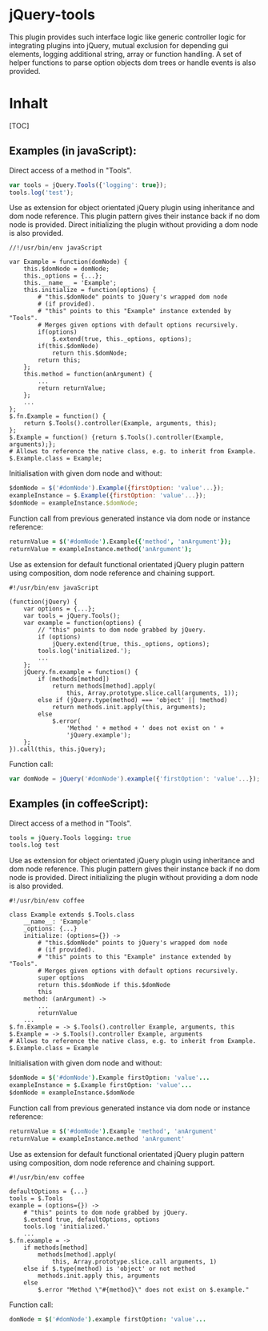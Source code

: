 <!-- region modline

vim: set tabstop=4 shiftwidth=4 expandtab:
vim: foldmethod=marker foldmarker=region,endregion:

endregion

region header

Copyright Torben Sickert 16.12.2012

License
   This library written by Torben Sickert stand under a creative commons
   naming 3.0 unported license.
   see http://creativecommons.org/licenses/by/3.0/deed.de

endregion -->

jQuery-tools
============

This plugin provides such interface logic like generic controller
logic for integrating plugins into jQuery, mutual exclusion for
depending gui elements, logging additional string, array or function
handling. A set of helper functions to parse option objects dom trees
or handle events is also provided.

Inhalt
======

<!--Place for automatic generated table of contents.-->
[TOC]

Examples (in javaScript):
-------------------------

Direct access of a method in "Tools".

```javaScript
var tools = jQuery.Tools({'logging': true});
tools.log('test');
```

Use as extension for object orientated jQuery plugin using inheritance and
dom node reference. This plugin pattern gives their instance back if no dom
node is provided. Direct initializing the plugin without providing a dom node
is also provided.

    //!/usr/bin/env javaScript

    var Example = function(domNode) {
        this.$domNode = domNode;
        this._options = {...};
        this.__name__ = 'Example';
        this.initialize = function(options) {
            # "this.$domNode" points to jQuery's wrapped dom node
            # (if provided).
            # "this" points to this "Example" instance extended by "Tools".
            # Merges given options with default options recursively.
            if(options)
                $.extend(true, this._options, options);
            if(this.$domNode)
                return this.$domNode;
            return this;
        };
        this.method = function(anArgument) {
            ...
            return returnValue;
        };
        ...
    };
    $.fn.Example = function() {
        return $.Tools().controller(Example, arguments, this);
    };
    $.Example = function() {return $.Tools().controller(Example, arguments);};
    # Allows to reference the native class, e.g. to inherit from Example.
    $.Example.class = Example;

Initialisation with given dom node and without:

```javaScript
$domNode = $('#domNode').Example({firstOption: 'value'...});
exampleInstance = $.Example({firstOption: 'value'...});
$domNode = exampleInstance.$domNode;
```

Function call from previous generated instance via dom node or instance
reference:

```coffee
returnValue = $('#domNode').Example({'method', 'anArgument'});
returnValue = exampleInstance.method('anArgument');
```

Use as extension for default functional orientated jQuery plugin pattern
using composition, dom node reference and chaining support.

    #!/usr/bin/env javaScript

    (function(jQuery) {
        var options = {...};
        var tools = jQuery.Tools();
        var example = function(options) {
            // "this" points to dom node grabbed by jQuery.
            if (options)
                jQuery.extend(true, this._options, options);
            tools.log('initialized.');
            ...
        };
        jQuery.fn.example = function() {
            if (methods[method])
                return methods[method].apply(
                    this, Array.prototype.slice.call(arguments, 1));
            else if (jQuery.type(method) === 'object' || !method)
                return methods.init.apply(this, arguments);
            else
                $.error(
                    'Method ' + method + ' does not exist on ' +
                    'jQuery.example');
        };
    }).call(this, this.jQuery);

Function call:

```javaScript
var domNode = jQuery('#domNode').example({'firstOption': 'value'...});
```

Examples (in coffeeScript):
---------------------------

Direct access of a method in "Tools".

```coffee
tools = jQuery.Tools logging: true
tools.log test
```

Use as extension for object orientated jQuery plugin using inheritance and
dom node reference. This plugin pattern gives their instance back if no dom
node is provided. Direct initializing the plugin without providing a dom node
is also provided.

    #!/usr/bin/env coffee

    class Example extends $.Tools.class
        __name__: 'Example'
        _options: {...}
        initialize: (options={}) ->
            # "this.$domNode" points to jQuery's wrapped dom node
            # (if provided).
            # "this" points to this "Example" instance extended by "Tools".
            # Merges given options with default options recursively.
            super options
            return this.$domNode if this.$domNode
            this
        method: (anArgument) ->
            ...
            returnValue
        ...
    $.fn.Example = -> $.Tools().controller Example, arguments, this
    $.Example = -> $.Tools().controller Example, arguments
    # Allows to reference the native class, e.g. to inherit from Example.
    $.Example.class = Example

Initialisation with given dom node and without:

```coffee
$domNode = $('#domNode').Example firstOption: 'value'...
exampleInstance = $.Example firstOption: 'value'...
$domNode = exampleInstance.$domNode
```

Function call from previous generated instance via dom node or instance
reference:

```coffee
returnValue = $('#domNode').Example 'method', 'anArgument'
returnValue = exampleInstance.method 'anArgument'
```

Use as extension for default functional orientated jQuery plugin pattern
using composition, dom node reference and chaining support.

    #!/usr/bin/env coffee

    defaultOptions = {...}
    tools = $.Tools
    example = (options={}) ->
        # "this" points to dom node grabbed by jQuery.
        $.extend true, defaultOptions, options
        tools.log 'initialized.'
        ...
    $.fn.example = ->
        if methods[method]
            methods[method].apply(
                this, Array.prototype.slice.call arguments, 1)
        else if $.type(method) is 'object' or not method
            methods.init.apply this, arguments
        else
            $.error "Method \"#{method}\" does not exist on $.example."

Function call:

```coffee
domNode = $('#domNode').example firstOption: 'value'...
```
